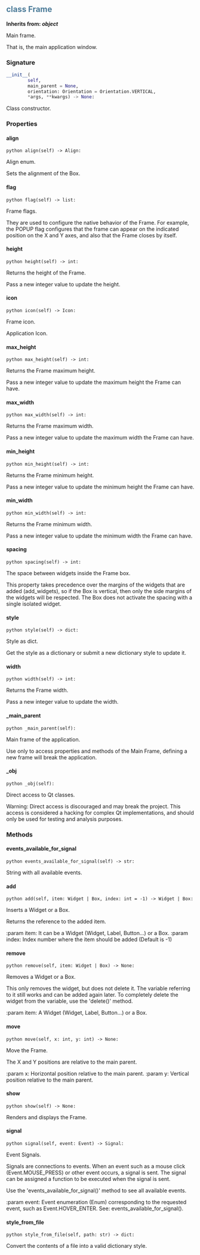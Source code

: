 #  

## <h2 style="color: #4d7c99;">class Frame</h2>


**Inherits from: _object_**

Main frame.
 
 That is, the main application window.
 


### Signature

```python
__init__(
        self,
        main_parent = None,
        orientation: Orientation = Orientation.VERTICAL,
        *args, **kwargs) -> None:
```

Class constructor.


### Properties


#### align

```python align(self) -> Align:```

Align enum.

  Sets the alignment of the Box.
  

#### flag

```python flag(self) -> list:```

Frame flags.

  They are used to configure the native behavior of the Frame.
  For example, the POPUP flag configures that the frame can appear on 
  the indicated position on the X and Y axes, and also that the Frame 
  closes by itself.
  

#### height

```python height(self) -> int:```

Returns the height of the Frame.

  Pass a new integer value to update the height.
  

#### icon

```python icon(self) -> Icon:```

Frame icon.
  
  Application Icon.
  

#### max_height

```python max_height(self) -> int:```

Returns the Frame maximum height.

  Pass a new integer value to update the maximum height the Frame can 
  have.
  

#### max_width

```python max_width(self) -> int:```

Returns the Frame maximum width.

  Pass a new integer value to update the maximum width the Frame can 
  have.
  

#### min_height

```python min_height(self) -> int:```

Returns the Frame minimum height.

  Pass a new integer value to update the minimum height the Frame can 
  have.
  

#### min_width

```python min_width(self) -> int:```

Returns the Frame minimum width.

  Pass a new integer value to update the minimum width the Frame can 
  have.
  

#### spacing

```python spacing(self) -> int:```


  The space between widgets inside the Frame box.

  This property takes precedence over the margins of the widgets that 
  are added (add_widgets), so if the Box is vertical, then only the side 
  margins of the widgets will be respected. The Box does not activate 
  the spacing with a single isolated widget.
  

#### style

```python style(self) -> dict:```

Style as dict.

  Get the style as a dictionary or submit a new dictionary style to 
  update it.
  

#### width

```python width(self) -> int:```

Returns the Frame width.

  Pass a new integer value to update the width.
  

#### _main_parent

```python _main_parent(self):```

Main frame of the application.

  Use only to access properties and methods of the Main Frame, defining a 
  new frame will break the application.
  

#### _obj

```python _obj(self):```

Direct access to Qt classes.

  Warning: Direct access is discouraged and may break the project. 
  This access is considered a hacking for complex Qt implementations, 
  and should only be used for testing and analysis purposes.
  


### Methods


#### events_available_for_signal

```python events_available_for_signal(self) -> str:```

String with all available events.

#### add

```python add(self, item: Widget | Box, index: int = -1) -> Widget | Box:```

Inserts a Widget or a Box.

  Returns the reference to the added item.
  
  :param item: It can be a Widget (Widget, Label, Button...) or a Box.
  :param index: Index number where the item should be added 
   (Default is -1)
  

#### remove

```python remove(self, item: Widget | Box) -> None:```

Removes a Widget or a Box.

  This only removes the widget, but does not delete it. The variable 
  referring to it still works and can be added again later. To 
  completely delete the widget from the variable, use the 'delete()' 
  method.

  :param item: A Widget (Widget, Label, Button...) or a Box.
  

#### move

```python move(self, x: int, y: int) -> None:```

Move the Frame.

  The X and Y positions are relative to the main parent.
  
  :param x: Horizontal position relative to the main parent.
  :param y: Vertical position relative to the main parent.
  

#### show

```python show(self) -> None:```

Renders and displays the Frame.

#### signal

```python signal(self, event: Event) -> Signal:```

Event Signals.

  Signals are connections to events. When an event such as a mouse 
  click (Event.MOUSE_PRESS) or other event occurs, a signal is 
  sent. The signal can be assigned a function to be executed when the 
  signal is sent.

  Use the 'events_available_for_signal()' method to see all available 
  events.

  :param event:
   Event enumeration (Enum) corresponding to the requested event, 
   such as Event.HOVER_ENTER. See: events_available_for_signal().
  

#### style_from_file

```python style_from_file(self, path: str) -> dict:```

Convert the contents of a file into a valid dictionary style.
